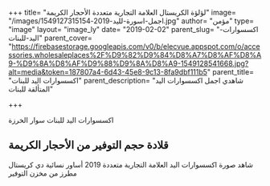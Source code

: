 +++
title= "لؤلؤة الكريستال العلامة التجارية متعددة الأحجار الكريمة"
image= "/images/اجمل-اسورة-لليد-2019-1549127315154.jpg"
author= "مؤمن"
type= "image"
layout= "image_ly"
date= "2019-02-02"
parent_slug= "اكسسوارات-اليد-للبنات"
parent_cover= "https://firebasestorage.googleapis.com/v0/b/elecvue.appspot.com/o/accessories.wholesaleplaces%2F%D9%82%D9%84%D8%A7%D8%AF%D8%A9-%D9%8A%D8%AF%D9%88%D9%8A%D8%A9-1549128541668.jpg?alt=media&token=187807a4-6d43-45e8-9c13-8fa9dbf111b5"
parent_title= "اكسسوارات اليد للبنات"
parent_description= "شاهدي اجمل اكسسوارات اليد المتألقة للبنات"

+++

اكسسوارات اليد للبنات سوار الخرزة
## قلادة حجم التوفير من الأحجار الكريمة
شاهد صورة اكسسوارات اليد العلامة التجارية متعددة 2019 أساور نسائية دي كريستال مطرز من مخزن التوفير